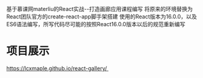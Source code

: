 
基于慕课网materliu的React实战--打造画廊应用课程编写
将原来的环境替换为React团队官方的create-react-app脚手架搭建
使用的React版本为16.0.0，以及ES6语法编写，所写代码尽可能的按照React16.0.0版本以后的规范重新编写
 
# 项目展示
https://lcxmaple.github.io/react-gallery/ 
